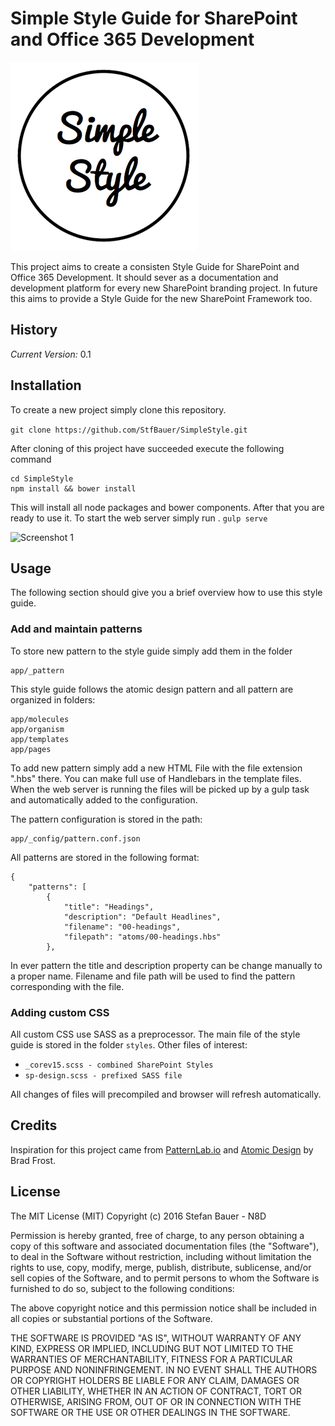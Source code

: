 # Simple Style Guide for SharePoint and Office 365 Development
![alt text][logo]

This project aims to create a consisten Style Guide for SharePoint and Office 365 Development. It should sever as a documentation and development platform for every new SharePoint branding project.
In future this aims to provide a Style Guide for the new SharePoint Framework too.

## History

*Current Version:*   0.1

## Installation
To create a new project simply clone this repository.

```git clone https://github.com/StfBauer/SimpleStyle.git```

After cloning of this project have succeeded execute the following command

```
cd SimpleStyle
npm install && bower install
```
This will install all node packages and bower components. After that you are ready to use it. To start the web server simply run .
```gulp serve```

![Screenshot 1][screenshot]

## Usage
The following section should give you a brief overview how to use this style guide.

### Add and maintain patterns
To store new pattern to the style guide simply add them in the folder

```
app/_pattern
```

This style guide follows the atomic design pattern and all pattern are organized in folders:

```app/atoms
app/molecules
app/organism
app/templates  
app/pages
```

To add new pattern simply add a new HTML File with the file extension ".hbs" there. You can make full use of Handlebars in the template files.
When the web server is running the files will be picked up by a gulp task and automatically added to the configuration.

The pattern configuration is stored in the path: 

```
app/_config/pattern.conf.json
```

All patterns are stored in the following format:

```
{
    "patterns": [
        {
            "title": "Headings",
            "description": "Default Headlines",
            "filename": "00-headings",
            "filepath": "atoms/00-headings.hbs"
        },
```

In ever pattern the title and description property can be change manually to a proper name.
Filename and file path will be used to find the pattern corresponding with the file.

### Adding custom CSS

All custom CSS use SASS as a preprocessor. The main file of the style guide is stored in the folder ```styles```.
Other files of interest:

* ```_corev15.scss - combined SharePoint Styles```
* ```sp-design.scss - prefixed SASS file```

All changes of files will precompiled and browser will refresh automatically.


## Credits
Inspiration for this project came from [PatternLab.io](http://patternlab.io) and [Atomic Design](http://bradfrost.com/blog/post/atomic-web-design/) by Brad Frost.

## License

The MIT License (MIT)
Copyright (c) 2016 Stefan Bauer - N8D

Permission is hereby granted, free of charge, to any person obtaining a copy of this software and associated documentation files (the "Software"), to deal in the Software without restriction, including without limitation the rights to use, copy, modify, merge, publish, distribute, sublicense, and/or sell copies of the Software, and to permit persons to whom the Software is furnished to do so, subject to the following conditions:

The above copyright notice and this permission notice shall be included in all copies or substantial portions of the Software.

THE SOFTWARE IS PROVIDED "AS IS", WITHOUT WARRANTY OF ANY KIND, EXPRESS OR IMPLIED, INCLUDING BUT NOT LIMITED TO THE WARRANTIES OF MERCHANTABILITY, FITNESS FOR A PARTICULAR PURPOSE AND NONINFRINGEMENT. IN NO EVENT SHALL THE AUTHORS OR COPYRIGHT HOLDERS BE LIABLE FOR ANY CLAIM, DAMAGES OR OTHER LIABILITY, WHETHER IN AN ACTION OF CONTRACT, TORT OR OTHERWISE, ARISING FROM, OUT OF OR IN CONNECTION WITH THE SOFTWARE OR THE USE OR OTHER DEALINGS IN THE SOFTWARE.


[logo]: https://github.com/StfBauer/SimpleStyle/blob/dev/docs/assets/simple-style.png?raw=true "Simple Style"
[screenshot]: https://github.com/StfBauer/SimpleStyle/blob/dev/docs/assets/screenshot-simple-style.png?raw=true "Screen Shot"
